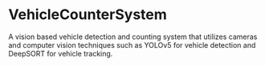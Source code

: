 # VehicleCounterSystem
A vision based vehicle detection and counting system that utilizes cameras and computer vision techniques such as YOLOv5 for vehicle detection and DeepSORT for vehicle tracking.
